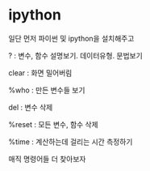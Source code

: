# ipython 

일단 먼저 파이썬 및 ipython을 설치해주고



? : 변수, 함수 설명보기. 데이터유형. 문법보기

clear : 화면 밀어버림

%who : 만든 변수들 보기

del : 변수 삭제

%reset : 모든 변수, 함수 삭제

%time : 계산하는데 걸리는 시간 측정하기

매직 명령어들 더 찾아보자 

